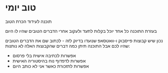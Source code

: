 # טוב יומי
תוכנה לעידוד הכרת הטוב

בעזרת התוכנה כל אחד יוכל בקלות לתעד ולעקוב אחרי הדברים הטובים שהיו לו היום

נכון שיש קבוצות פייסבוק ו-וואטסאפ שנועדו בדיוק לזה - לכתוב שם את הדברים הטובים שהיו לכם
אבל התוכנה תיתן כמה דברים שהקבוצות האלה לא נותנות:
 -  אפשרות לכתיבה אישית בלי פרסום
 -  אפשרות לדפדוף נוח בהיסטוריה האישית
 -  אפשרות לתזכורת כאשר אני לא כותב היום
